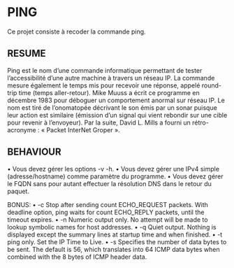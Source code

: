 # PING
Ce projet consiste à recoder la commande ping.

## RESUME
Ping est le nom d’une commande informatique permettant de tester l’accessibilité
d’une autre machine à travers un réseau IP. La commande mesure également le temps
mis pour recevoir une réponse, appelé round-trip time (temps aller-retour).
Mike Muuss a écrit ce programme en décembre 1983 pour déboguer un comportement
anormal sur réseau IP. Le nom est tiré de l’onomatopée décrivant le son émis par un
sonar puisque leur action est similaire (émission d’un signal qui vient rebondir sur une
cible pour revenir à l’envoyeur).
Par la suite, David L. Mills a fourni un rétro-acronyme : « Packet InterNet Groper ».

## BEHAVIOUR
• Vous devez gérer les options -v -h.
• Vous devez gérer une IPv4 simple (adresse/hostname) comme paramètre du programme.
• Vous devez gérer le FQDN sans pour autant effectuer la résolution DNS dans le retour du paquet.

BONUS:
• -c <count>
  Stop after sending count ECHO_REQUEST packets. With deadline option, ping waits for count
  ECHO_REPLY packets, until the timeout expires.
• -n
  Numeric output only.  No attempt will be made to lookup symbolic names for host addresses.
• -q
  Quiet output.  Nothing is displayed except the summary lines at startup time and when finished.
• -t <ttl> ping only.
  Set the IP Time to Live.
• -s <packetsize>
  Specifies the number of data bytes to be sent. The default is 56, which translates into 64 ICMP
  data bytes when combined with the 8 bytes of ICMP header data.
